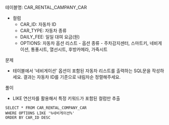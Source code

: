 테이블명: CAR_RENTAL_CAMPANY_CAR 
- 컬럼
  - CAR_ID: 자동차 ID
  - CAR_TYPE: 자동차 종류
  - DAILY_FEE: 일일 대여 요금(원)
  - OPTIONS: 자동차 옵션 리스트 
        - 옵션 종류 - 주차감지센터, 스마트키, 네비게이션, 통풍시트, 열선시트, 후방카메라, 가죽시트 


문제 
- 테이블에서 '네비게이션' 옵션이 포함된 자동차 리스트를 출력하는 SQL문을 작성하세요. 결과는 자동차 ID를 기준으로 내림차순 정렬해주세요. 


풀이
- LIKE 연산자를 활용해서 특정 키워드가 포함된 컬럼만 추출 
  

```MySQL
SELECT * FROM CAR_RENTAL_COMPANY_CAR
WHERE OPTIONS LIKE '%네비게이션%'
ORDER BY CAR_ID DESC
``` 

